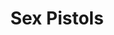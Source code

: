 ---
title: "Sex Pistols"
summary: "The most famous band of the late 70s British punk scene. Their rebellious image combined with a commercial sound created some of the most memorable moments of the 70s - both musical and otherwise. Line-up: Johnny Rotten , Steve Jones , Glen Matlock and Paul Cook . In February 1977, Matlock was replaced by Sid Vicious . The band effectively split up after their 1978 US tour, although Jones and Cook continued to record under the name for another year or so. The original line-up reformed in 1996 for a series of concert tours, and has played live shows off and on since then, and released live recordings. For copyrights to the band, see ."
image: "sex-pistols.jpg"
apple_music_artist_url: "https://music.apple.com/gb/artist/sex-pistols/3184277"
---